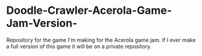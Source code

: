 # Doodle-Crawler-Acerola-Game-Jam-Version-

Repository for the game I'm making for the Acerola game jam. If I ever make a full version of this game it will be on a private repository.
